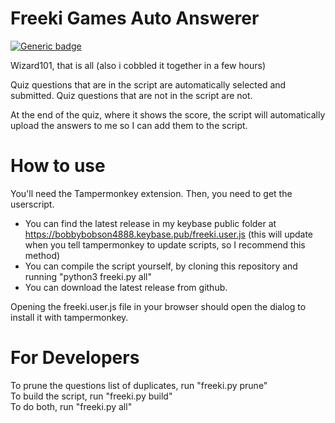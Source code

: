 # Freeki Games Auto Answerer
[![Generic badge](https://img.shields.io/badge/Status-Pretty%20Much%20Done-brightgreen.svg)](https://shields.io/)

Wizard101, that is all (also i cobbled it together in a few hours)

Quiz questions that are in the script are automatically selected and submitted. Quiz questions that are not in the script are not.

At the end of the quiz, where it shows the score, the script will automatically upload the answers to me so I can add them to the script.

# How to use

You'll need the Tampermonkey extension. Then, you need to get the userscript.  
- You can find the latest release in my keybase public folder at https://bobbybobson4888.keybase.pub/freeki.user.js  (this will update when you tell tampermonkey to update scripts, so I recommend this method)
- You can compile the script yourself, by cloning this repository and running "python3 freeki.py all"
- You can download the latest release from github.

Opening the freeki.user.js file in your browser should open the dialog to install it with tampermonkey.

# For Developers

To prune the questions list of duplicates, run "freeki.py prune"  
To build the script, run "freeki.py build"  
To do both, run "freeki.py all"
